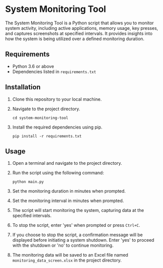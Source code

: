 # System Monitoring Tool

The System Monitoring Tool is a Python script that allows you to monitor system activity, including active applications, memory usage, key presses, and captures screenshots at specified intervals. It provides insights into how the system is being utilized over a defined monitoring duration.

## Requirements

- Python 3.6 or above
- Dependencies listed in `requirements.txt`

## Installation

1. Clone this repository to your local machine.
2. Navigate to the project directory.

   ```shell
   cd system-monitoring-tool
   ```

3. Install the required dependencies using pip.

   ```shell
   pip install -r requirements.txt
   ```

## Usage

1. Open a terminal and navigate to the project directory.
2. Run the script using the following command:

   ```shell
   python main.py
   ```

3. Set the monitoring duration in minutes when prompted.
4. Set the monitoring interval in minutes when prompted.
5. The script will start monitoring the system, capturing data at the specified intervals.
6. To stop the script, enter 'yes' when prompted or press `Ctrl+C`.
7. If you choose to stop the script, a confirmation message will be displayed before initiating a system shutdown. Enter 'yes' to proceed with the shutdown or 'no' to continue monitoring.
8. The monitoring data will be saved to an Excel file named `monitoring_data_screen.xlsx` in the project directory.
